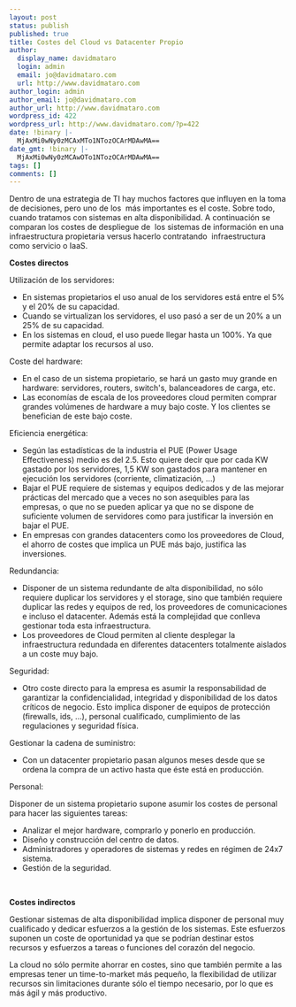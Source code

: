 ```yaml
---
layout: post
status: publish
published: true
title: Costes del Cloud vs Datacenter Propio
author:
  display_name: davidmataro
  login: admin
  email: jo@davidmataro.com
  url: http://www.davidmataro.com
author_login: admin
author_email: jo@davidmataro.com
author_url: http://www.davidmataro.com
wordpress_id: 422
wordpress_url: http://www.davidmataro.com/?p=422
date: !binary |-
  MjAxMi0wNy0zMCAxMTo1NTozOCArMDAwMA==
date_gmt: !binary |-
  MjAxMi0wNy0zMCAwOTo1NTozOCArMDAwMA==
tags: []
comments: []
---
```

<p>Dentro de una estrategia de TI hay muchos factores que influyen en la toma de decisiones, pero uno de los  más importantes es el coste. Sobre todo, cuando tratamos con sistemas en alta disponibilidad. A continuación se comparan los costes de despliegue de  los sistemas de información en una infraestructura propietaria versus hacerlo contratando  infraestructura como servicio o IaaS.</p>
<p><strong>Costes directos</strong></p>
<p>Utilización de los servidores:</p>
<ul>
<li>En sistemas propietarios el uso anual de los servidores está entre el 5% y el 20% de su capacidad.</li>
<li>Cuando se virtualizan los servidores, el uso pasó a ser de un 20% a un 25% de su capacidad.</li>
<li>En los sistemas en cloud, el uso puede llegar hasta un 100%. Ya que permite adaptar los recursos al uso.</li>
</ul>
<p>Coste del hardware:</p>
<ul>
<li>En el caso de un sistema propietario, se hará un gasto muy grande en hardware: servidores, routers, switch's, balanceadores de carga, etc.</li>
<li>Las economías de escala de los proveedores cloud permiten comprar grandes volúmenes de hardware a muy bajo coste. Y los clientes se benefician de este bajo coste.</li>
</ul>
<p>Eficiencia energética:</p>
<ul>
<li>Según las estadísticas de la industria el PUE (Power Usage Effectiveness) medio es del 2.5. Esto quiere decir que por cada KW gastado por los servidores, 1,5 KW son gastados para mantener en ejecución los servidores (corriente, climatización, ...)</li>
<li>Bajar el PUE requiere de sistemas y equipos dedicados y de las mejorar prácticas del mercado que a veces no son asequibles para las empresas, o que no se pueden aplicar ya que no se dispone de suficiente volumen de servidores como para justificar la inversión en bajar el PUE.</li>
<li>En empresas con grandes datacenters como los proveedores de Cloud, el ahorro de costes que implica un PUE más bajo, justifica las inversiones.</li>
</ul>
<p>Redundancia:</p>
<ul>
<li>Disponer de un sistema redundante de alta disponibilidad, no sólo requiere duplicar los servidores y el storage, sino que también requiere duplicar las redes y equipos de red, los proveedores de comunicaciones e incluso el datacenter. Además está la complejidad que conlleva gestionar toda esta infraestructura.</li>
<li>Los proveedores de Cloud permiten al cliente desplegar la infraestructura redundada en diferentes datacenters totalmente aislados a un coste muy bajo.</li>
</ul>
<p>Seguridad:</p>
<ul>
<li>Otro coste directo para la empresa es asumir la responsabilidad de garantizar la confidencialidad, integridad y disponibilidad de los datos críticos de negocio. Esto implica disponer de equipos de protección (firewalls, ids, ...), personal cualificado, cumplimiento de las regulaciones y seguridad física.</li>
</ul>
<p>Gestionar la cadena de suministro:</p>
<ul>
<li>Con un datacenter propietario pasan algunos meses desde que se ordena la compra de un activo hasta que éste está en producción.</li>
</ul>
<p>Personal:</p>
<p>Disponer de un sistema propietario supone asumir los costes de personal para hacer las siguientes tareas:</p>
<ul>
<li>Analizar el mejor hardware, comprarlo y ponerlo en producción.</li>
<li>Diseño y construcción del centro de datos.</li>
<li>Administradores y operadores de sistemas y redes en régimen de 24x7 sistema.</li>
<li>Gestión de la seguridad.</li>
</ul>
<p>&nbsp;</p>
<p><strong>Costes indirectos</strong></p>
<p>Gestionar sistemas de alta disponibilidad implica disponer de personal muy cualificado y dedicar esfuerzos a la gestión de los sistemas. Este esfuerzos suponen un coste de oportunidad ya que se podrían destinar estos recursos y esfuerzos a tareas o funciones del corazón del negocio.</p>
<p>La cloud no sólo permite ahorrar en costes, sino que también permite a las empresas tener un time-to-market más pequeño, la flexibilidad de utilizar recursos sin limitaciones durante sólo el tiempo necesario, por lo que es más ágil y más productivo.</p>
